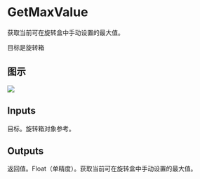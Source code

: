 # GetMaxValue

获取当前可在旋转盒中手动设置的最大值。

目标是旋转箱

## 图示

![]($-20221218-18105046.png)

## Inputs

目标。旋转箱对象参考。 

## Outputs

返回值。Float（单精度）。获取当前可在旋转盒中手动设置的最大值。
